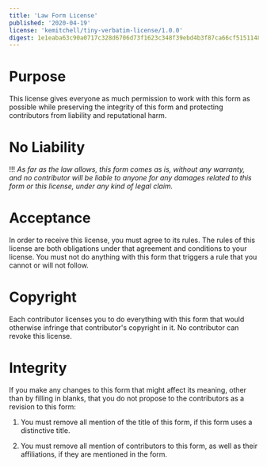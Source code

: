 ```yaml
---
title: 'Law Form License'
published: '2020-04-19'
license: 'kemitchell/tiny-verbatim-license/1.0.0'
digest: 1e1eaba63c90a0717c328d6706d73f1623c348f39ebd4b3f87ca66cf51511482
---
```


# Purpose

This license gives everyone as much permission to work with this form as possible while preserving the integrity of this form and protecting contributors from liability and reputational harm.

# No Liability

!!! _As far as the law allows, this form comes as is, without any warranty, and no contributor will be liable to anyone for any damages related to this form or this license, under any kind of legal claim._

# Acceptance

In order to receive this license, you must agree to its rules. The rules of this license are both obligations under that agreement and conditions to your license. You must not do anything with this form that triggers a rule that you cannot or will not follow.

# Copyright

Each contributor licenses you to do everything with this form that would otherwise infringe that contributor's copyright in it. No contributor can revoke this license.

# Integrity

If you make any changes to this form that might affect its meaning, other than by filling in blanks, that you do not propose to the contributors as a revision to this form:

1.  You must remove all mention of the title of this form, if this form uses a distinctive title.

2.  You must remove all mention of contributors to this form, as well as their affiliations, if they are mentioned in the form.

